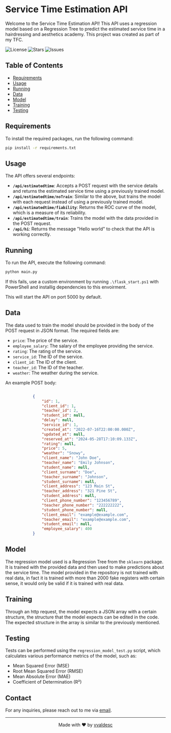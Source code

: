 
# Service Time Estimation API

Welcome to the Service Time Estimation API! This API uses a regression model based on a Regression Tree to predict the estimated service time in a hairdressing and aesthetics academy. This project was created as part of my TFC.

![License](https://img.shields.io/github/license/vvaldesc/TFC_gestor_academia)
![Stars](https://img.shields.io/github/stars/vvaldesc/TFC_gestor_academia)
![Issues](https://img.shields.io/github/issues/vvaldesc/TFC_gestor_academia)

## Table of Contents

- [Requirements](#requirements)
- [Usage](#usage)
- [Running](#running)
- [Data](#data)
- [Model](#model)
- [Training](#training)
- [Testing](#testing)

## Requirements

To install the required packages, run the following command:

```sh
pip install -r requirements.txt
```

## Usage

The API offers several endpoints:

- **`/api/estimatedtime`**: Accepts a POST request with the service details and returns the estimated service time using a previously trained model.
- **`/api/estimatedtime/noTrain`**: Similar to the above, but trains the model with each request instead of using a previously trained model.
- **`/api/estimatedtime/fiability`**: Returns the ROC curve of the model, which is a measure of its reliability.
- **`/api/estimatedtime/train`**: Trains the model with the data provided in the POST request.
- **`/api/hi`**: Returns the message "Hello world" to check that the API is working correctly.

## Running

To run the API, execute the following command:

```sh
python main.py
```

If this fails, use a custom environment by running `.\flask_start.ps1` with PowerShell and installig dependencies to this envoirment.

This will start the API on port 5000 by default.

## Data

The data used to train the model should be provided in the body of the POST request in JSON format. The required fields are:

- `price`: The price of the service.
- `employee_salary`: The salary of the employee providing the service.
- `rating`: The rating of the service.
- `service_id`: The ID of the service.
- `client_id`: The ID of the client.
- `teacher_id`: The ID of the teacher.
- `weather`: The weather during the service.

An example POST body:
```json

            {
                "id": 1,
                "client_id": 1,
                "teacher_id": 2,
                "student_id": null,
                "delay": null,
                "service_id": 1,
                "created_at": "2022-07-16T22:00:00.000Z",
                "updated_at": null,
                "reserved_at": "2024-05-28T17:10:09.133Z",
                "rating": null,
                "price": 5,
                "weather": "Snowy",
                "client_name": "John Doe",
                "teacher_name": "Emily Johnson",
                "student_name": null,
                "client_surname": "Doe",
                "teacher_surname": "Johnson",
                "student_surname": null,
                "client_address": "123 Main St",
                "teacher_address": "321 Pine St",
                "student_address": null,
                "client_phone_number": "123456789",
                "teacher_phone_number": "222222222",
                "student_phone_number": null,
                "client_email": "example@example.com",
                "teacher_email": "example@example.com",
                "student_email": null,
                "employee_salary": 400
            }

```

## Model

The regression model used is a Regression Tree from the `sklearn` package. It is trained with the provided data and then used to make predictions about the service time.
The model provided in the repository is not trained with real data, in fact it is trained with more than 2000 fake registers with certain sense, it would only be valid if it is trained with real data.

## Training

Through an http request, the model expects a JSON array with a certain structure, the structure that the model expects can be edited in the code.
The expected structure in the array is similar to the previously mentioned.

## Testing

Tests can be performed using the `regression_model_test.py` script, which calculates various performance metrics of the model, such as:

- Mean Squared Error (MSE)
- Root Mean Squared Error (RMSE)
- Mean Absolute Error (MAE)
- Coefficient of Determination (R²)

## Contact

For any inquiries, please reach out to me via [email](mailto:vvaldescobos@gmail.com).

---

<p align="center">
  Made with ❤️ by <a href="https://github.com/vvaldesc">vvaldesc</a>
</p>
